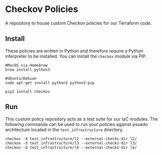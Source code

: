 # Checkov Policies
A repository to house custom Checkov policies for our Terraform code.

## Install
These policies are written in Python and therefore require a Python interpreter to be installed. You can install the `checkov` module via PIP. 
```
#MacOS via Homebrew
brew install python3

#Ubuntu/Debian
sudo apt-get install python3 python3-pip 

pip3 install checkov
```

## Run
This custom policy repository acts as a test suite for our IaC modules. The following commands can be used to run your policies against psuedo architecture located in the `test_infrastructure` directory.
```
checkov -d test_infrastructure/l2 --external-checks-dir l2/
checkov -d test_infrastructure/l3 --external-checks-dir l3/
checkov -d test_infrastructure/l4 --external-checks-dir l4/
```